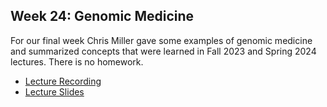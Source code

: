 ## Week 24: Genomic Medicine

For our final week Chris Miller gave some examples of genomic medicine and summarized concepts that were learned in Fall 2023 and Spring 2024 lectures. There is no homework. 

- [Lecture Recording](https://wustl.box.com/s/oy06bxvqtb8jgc57165fjr3j9u67xkab)
- [Lecture Slides]()
 


